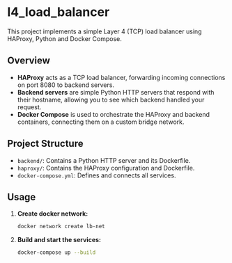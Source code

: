 # l4_load_balancer

This project implements a simple Layer 4 (TCP) load balancer using HAProxy, Python and Docker Compose.

## Overview

- **HAProxy** acts as a TCP load balancer, forwarding incoming connections on port 8080 to backend servers.
- **Backend servers** are simple Python HTTP servers that respond with their hostname, allowing you to see which backend handled your request.
- **Docker Compose** is used to orchestrate the HAProxy and backend containers, connecting them on a custom bridge network.

## Project Structure

- `backend/`: Contains a Python HTTP server and its Dockerfile.
- `haproxy/`: Contains the HAProxy configuration and Dockerfile.
- `docker-compose.yml`: Defines and connects all services.

## Usage

1. **Create docker network:**
   ```sh
   docker network create lb-net

2. **Build and start the services:**
   ```sh
   docker-compose up --build
